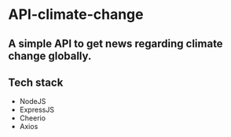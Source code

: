 # API-climate-change

## A simple API to get news regarding climate change globally. 

## Tech stack

- NodeJS
- ExpressJS
- Cheerio
- Axios
